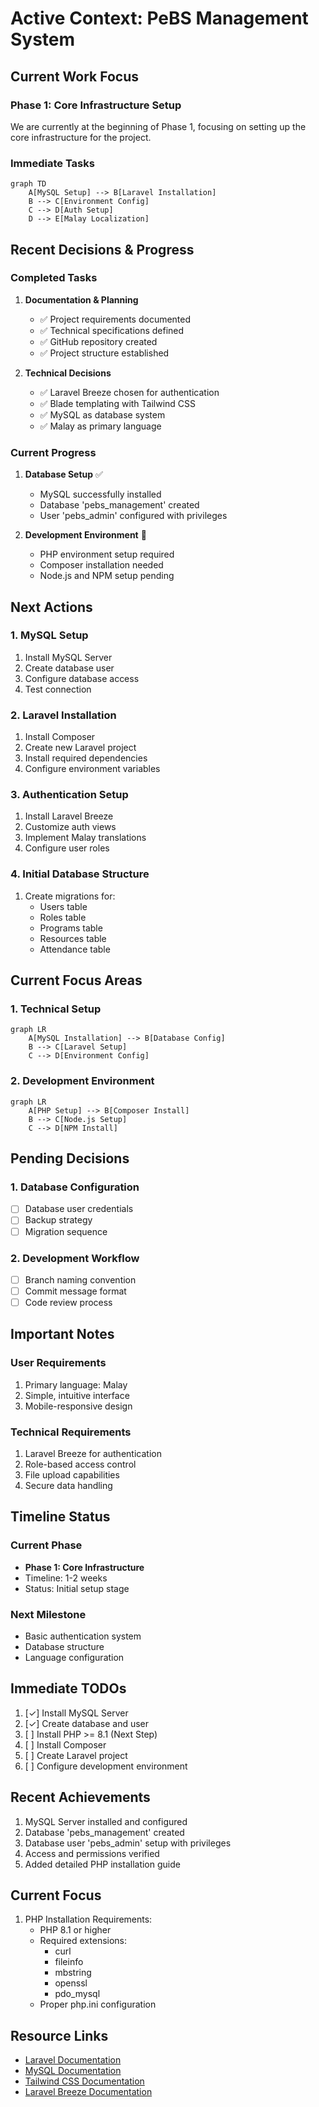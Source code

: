 # Active Context: PeBS Management System

## Current Work Focus

### Phase 1: Core Infrastructure Setup
We are currently at the beginning of Phase 1, focusing on setting up the core infrastructure for the project.

### Immediate Tasks
```mermaid
graph TD
    A[MySQL Setup] --> B[Laravel Installation]
    B --> C[Environment Config]
    C --> D[Auth Setup]
    D --> E[Malay Localization]
```

## Recent Decisions & Progress

### Completed Tasks
1. **Documentation & Planning**
   - ✅ Project requirements documented
   - ✅ Technical specifications defined
   - ✅ GitHub repository created
   - ✅ Project structure established

2. **Technical Decisions**
   - ✅ Laravel Breeze chosen for authentication
   - ✅ Blade templating with Tailwind CSS
   - ✅ MySQL as database system
   - ✅ Malay as primary language

### Current Progress
1. **Database Setup** ✅
   - MySQL successfully installed
   - Database 'pebs_management' created
   - User 'pebs_admin' configured with privileges

2. **Development Environment** 🔄
   - PHP environment setup required
   - Composer installation needed
   - Node.js and NPM setup pending

## Next Actions

### 1. MySQL Setup
1. Install MySQL Server
2. Create database user
3. Configure database access
4. Test connection

### 2. Laravel Installation
1. Install Composer
2. Create new Laravel project
3. Install required dependencies
4. Configure environment variables

### 3. Authentication Setup
1. Install Laravel Breeze
2. Customize auth views
3. Implement Malay translations
4. Configure user roles

### 4. Initial Database Structure
1. Create migrations for:
   - Users table
   - Roles table
   - Programs table
   - Resources table
   - Attendance table

## Current Focus Areas

### 1. Technical Setup
```mermaid
graph LR
    A[MySQL Installation] --> B[Database Config]
    B --> C[Laravel Setup]
    C --> D[Environment Config]
```

### 2. Development Environment
```mermaid
graph LR
    A[PHP Setup] --> B[Composer Install]
    B --> C[Node.js Setup]
    C --> D[NPM Install]
```

## Pending Decisions

### 1. Database Configuration
- [ ] Database user credentials
- [ ] Backup strategy
- [ ] Migration sequence

### 2. Development Workflow
- [ ] Branch naming convention
- [ ] Commit message format
- [ ] Code review process

## Important Notes

### User Requirements
1. Primary language: Malay
2. Simple, intuitive interface
3. Mobile-responsive design

### Technical Requirements
1. Laravel Breeze for authentication
2. Role-based access control
3. File upload capabilities
4. Secure data handling

## Timeline Status

### Current Phase
- **Phase 1: Core Infrastructure**
- Timeline: 1-2 weeks
- Status: Initial setup stage

### Next Milestone
- Basic authentication system
- Database structure
- Language configuration

## Immediate TODOs
1. [✓] Install MySQL Server
2. [✓] Create database and user
3. [ ] Install PHP >= 8.1 (Next Step)
4. [ ] Install Composer
5. [ ] Create Laravel project
6. [ ] Configure development environment

## Recent Achievements
1. MySQL Server installed and configured
2. Database 'pebs_management' created
3. Database user 'pebs_admin' setup with privileges
4. Access and permissions verified
5. Added detailed PHP installation guide

## Current Focus
1. PHP Installation Requirements:
   - PHP 8.1 or higher
   - Required extensions:
     - curl
     - fileinfo
     - mbstring
     - openssl
     - pdo_mysql
   - Proper php.ini configuration

## Resource Links
- [Laravel Documentation](https://laravel.com/docs)
- [MySQL Documentation](https://dev.mysql.com/doc/)
- [Tailwind CSS Documentation](https://tailwindcss.com/docs)
- [Laravel Breeze Documentation](https://laravel.com/docs/starter-kits#laravel-breeze)
